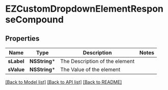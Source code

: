 # EZCustomDropdownElementResponseCompound

## Properties
Name | Type | Description | Notes
------------ | ------------- | ------------- | -------------
**sLabel** | **NSString*** | The Description of the element | 
**sValue** | **NSString*** | The Value of the element | 

[[Back to Model list]](../README.md#documentation-for-models) [[Back to API list]](../README.md#documentation-for-api-endpoints) [[Back to README]](../README.md)


